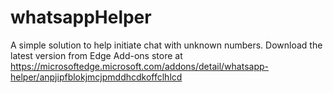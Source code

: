# whatsappHelper
A simple solution to help initiate chat with unknown numbers.
Download the latest version from Edge Add-ons store at https://microsoftedge.microsoft.com/addons/detail/whatsapp-helper/anpjipfblokjmcjpmddhcdkoffclhlcd 
